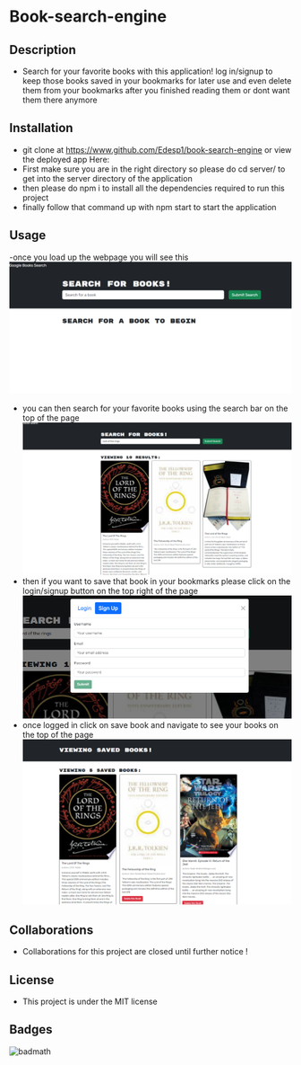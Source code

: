 # Book-search-engine

## Description
- Search for your favorite books with this application! log in/signup to keep those books saved in your bookmarks for later use and even delete them from your bookmarks after you finished reading them or dont want them there anymore

## Installation
- git clone at https://www.github.com/Edesp1/book-search-engine or view the deployed app Here: 
- First make sure you are in the right directory so please do cd server/ to get into the server directory of the application
- then please do npm i to install all the dependencies required to run this project
- finally follow that command up with npm start to start the application

## Usage
-once you load up the webpage you will see this
![alt text](./client/src/assets/images/screenshot1.png)
- you can then search for your favorite books using the search bar on the top of the page
![alt text](./client/src/assets/images/screenshot2.png)
- then if you want to save that book in your bookmarks please click on the login/signup button on the top right of the page
![alt text](./client/src/assets/images/screenshot3.png)
- once logged in click on save book and navigate to  see your books on the top of the page
![alt text](./client/src/assets/images/screenshot4.png)

## Collaborations
- Collaborations for this project are closed until further notice !



## License
- This project is under the MIT license

## Badges
![badmath](https://img.shields.io/badge/license-MIT-blue)